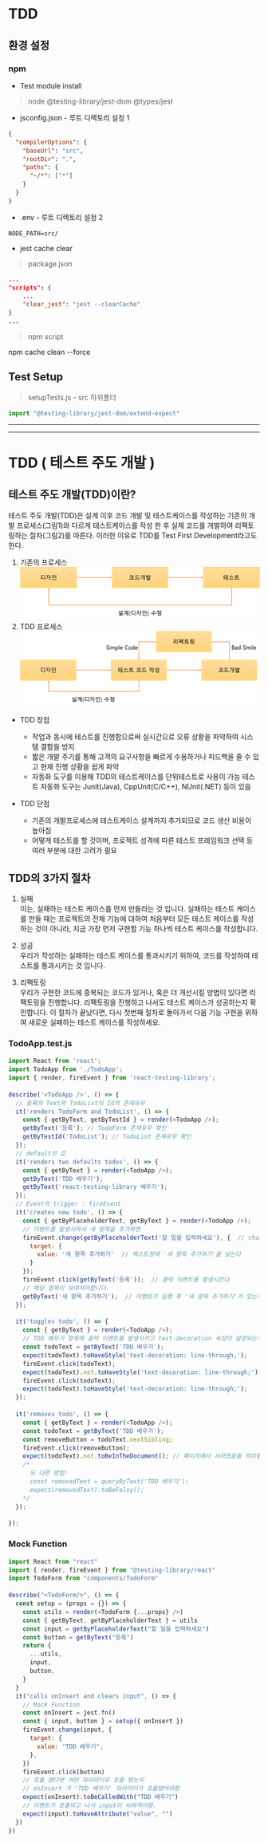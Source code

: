 # TDD

## 환경 설정

### npm

- Test module install

> node @testing-library/jest-dom @types/jest

- jsconfig.json - 루트 디렉토리 설정 1

```json
{
  "compilerOptions": {
    "baseUrl": "src",
    "rootDir": ".",
    "paths": {
      "~/*": ["*"]
    }
  }
}
```

- .env - 루트 디렉토리 설정 2

```env
NODE_PATH=src/
```

- jest cache clear

> package.json

```json
...
"scripts": {
    ...
    "clear_jest": "jest --clearCache"
}
...
```

> npm script

npm cache clean --force

## Test Setup

> setupTests.js - src 하위폴더

```js
import "@testing-library/jest-dom/extend-expect"
```

---
---

# TDD ( 테스트 주도 개발 )

## 테스트 주도 개발(TDD)이란?
테스트 주도 개발(TDD)은 설계 이후 코드 개발 및 테스트케이스를 작성하는 기존의 개발 프로세스(그림1)와 다르게 테스트케이스를 작성 한 후 실제 코드를 개발하여 리펙토링하는 절차(그림2)를 따른다. 이러한 이유로 TDD를 Test First Development라고도 한다.
1. 기존의 프로세스  
![기존 프로세스](./image/image1.png)
1. TDD 프로세스  
![TDD 프로세스](./image/image2.png)

+ TDD 장점
    -  작업과 동시에 테스트를 진행함으로써 실시간으로 오류 상황을 파악하여 시스템 결함을 방지
    -  짧은 개발 주기를 통해 고객의 요구사항을 빠르게 수용하거나 피드백을 줄 수 있고 현재 진행 상황을 쉽게 파악
    - 자동화 도구를 이용해 TDD의 테스트케이스를 단위테스트로 사용이 가능
   테스트 자동화 도구는 Junit(Java), CppUnit(C/C++), NUnit(.NET) 등이 있음
 
+ TDD 단점
    - 기존의 개발프로세스에 테스트케이스 설계까지 추가되므로 코드 생산 비용이 높아짐
    - 어떻게 테스트를 할 것이며, 프로젝트 성격에 따른 테스트 프레임워크 선택 등 여러 부분에 대한 고려가 필요

## TDD의 3가지 절차
1. 실패   
이는, 실패하는 테스트 케이스를 먼저 만들라는 것 입니다. 실패하는 테스트 케이스를 만들 때는 프로젝트의 전체 기능에 대하여 처음부터 모든 테스트 케이스를 작성하는 것이 아니라, 지금 가장 먼저 구현할 기능 하나씩 테스트 케이스를 작성합니다.

1. 성공  
우리가 작성하는 실패하는 테스트 케이스를 통과시키기 위하여, 코드를 작성하여 테스트를 통과시키는 것 입니다.

1. 리팩토링  
우리가 구현한 코드에 중복되는 코드가 있거나, 혹은 더 개선시킬 방법이 있다면 리팩토링을 진행합니다. 리팩토링을 진행하고 나서도 테스트 케이스가 성공하는지 확인합니다. 이 절차가 끝났다면, 다시 첫번째 절차로 돌아가서 다음 기능 구현을 위하여 새로운 실패하는 테스트 케이스를 작성하세요.

### TodoApp.test.js  
```JavaScript
import React from 'react';
import TodoApp from './TodoApp';
import { render, fireEvent } from 'react-testing-library';

describe('<TodoApp />', () => {
  // 등록의 Text와 TodoList의 Id의 존재유무
  it('renders TodoForm and TodoList', () => {
    const { getByText, getByTestId } = render(<TodoApp />);
    getByText('등록'); // TodoForm 존재유무 확인
    getByTestId('TodoList'); // TodoList 존재유무 확인
  });
  // default의 값
  it('renders two defaults todos', () => {
    const { getByText } = render(<TodoApp />);
    getByText('TDD 배우기');
    getByText('react-testing-library 배우기');
  });
  // Event의 trigger : fireEvent
  it('creates new todo', () => {
    const { getByPlaceholderText, getByText } = render(<TodoApp />);
    // 이벤트를 발생시켜서 새 항목을 추가하면
    fireEvent.change(getByPlaceholderText('할 일을 입력하세요'), {  // change 이벤트를 발생
      target: {
        value: '새 항목 추가하기'  // 텍스트창에 '새 항목 추가하기'을 넣는다
      }
    });
    fireEvent.click(getByText('등록'));  // 클릭 이벤트를 발생시킨다
    // 해당 항목이 보여져야합니다.
    getByText('새 항목 추가하기');  // 이벤트가 실행 후 '새 항목 추가하기'가 있는지 검사
  });

  it('toggles todo', () => {
    const { getByText } = render(<TodoApp />);
    // TDD 배우기 항목에 클릭 이벤트를 발생시키고 text-decoration 속성이 설정되는지 확인
    const todoText = getByText('TDD 배우기');
    expect(todoText).toHaveStyle('text-decoration: line-through;');
    fireEvent.click(todoText);
    expect(todoText).not.toHaveStyle('text-decoration: line-through;');
    fireEvent.click(todoText);
    expect(todoText).toHaveStyle('text-decoration: line-through;');
  });

  it('removes todo', () => {
    const { getByText } = render(<TodoApp />);
    const todoText = getByText('TDD 배우기');
    const removeButton = todoText.nextSibling;
    fireEvent.click(removeButton);
    expect(todoText).not.toBeInTheDocument(); // 페이지에서 사라졌음을 의미함
    /*
      또 다른 방법:
      const removedText = queryByText('TDD 배우기');
      expect(removedText).toBeFalsy(); 
    */
  });

});
```

### Mock Function
```JavaScript
import React from "react"
import { render, fireEvent } from "@testing-library/react"
import TodoForm from "components/TodoForm"

describe("<TodoForm/>", () => {
  const setup = (props = {}) => {
    const utils = render(<TodoForm {...props} />)
    const { getByText, getByPlaceholderText } = utils
    const input = getByPlaceholderText("할 일을 입력하세요")
    const button = getByText("등록")
    return {
      ...utils,
      input,
      button,
    }
  }
  it("calls onInsert and clears input", () => {
    // Mock Function
    const onInsert = jest.fn()
    const { input, button } = setup({ onInsert })
    fireEvent.change(input, {
      target: {
        value: "TDD 배우기",
      },
    })
    fireEvent.click(button)
    // 호출 됐다면 어떤 파라미터로 호출 됐는지
    // onInsert 가 'TDD 배우기' 파라미터가 호출됐어야함
    expect(onInsert).toBeCalledWith("TDD 배우기")
    // 이벤트가 호출되고 나서 input이 비워져야함. 
    expect(input).toHaveAttribute("value", "")
  })
})
```